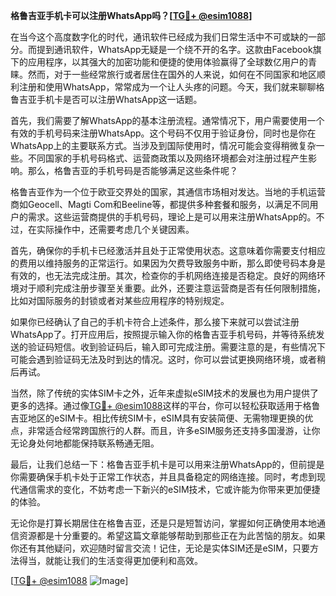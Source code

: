 **格鲁吉亚手机卡可以注册WhatsApp吗？[[TG💪+ @esim1088](https://t.me/s/esim1088)]**

在当今这个高度数字化的时代，通讯软件已经成为我们日常生活中不可或缺的一部分。而提到通讯软件，WhatsApp无疑是一个绕不开的名字。这款由Facebook旗下的应用程序，以其强大的加密功能和便捷的使用体验赢得了全球数亿用户的青睐。然而，对于一些经常旅行或者居住在国外的人来说，如何在不同国家和地区顺利注册和使用WhatsApp，常常成为一个让人头疼的问题。今天，我们就来聊聊格鲁吉亚手机卡是否可以注册WhatsApp这一话题。

首先，我们需要了解WhatsApp的基本注册流程。通常情况下，用户需要使用一个有效的手机号码来注册WhatsApp。这个号码不仅用于验证身份，同时也是你在WhatsApp上的主要联系方式。当涉及到国际使用时，情况可能会变得稍微复杂一些。不同国家的手机号码格式、运营商政策以及网络环境都会对注册过程产生影响。那么，格鲁吉亚的手机号码是否能够满足这些条件呢？

格鲁吉亚作为一个位于欧亚交界处的国家，其通信市场相对发达。当地的手机运营商如Geocell、Magti Com和Beeline等，都提供多种套餐和服务，以满足不同用户的需求。这些运营商提供的手机号码，理论上是可以用来注册WhatsApp的。不过，在实际操作中，还需要考虑几个关键因素。

首先，确保你的手机卡已经激活并且处于正常使用状态。这意味着你需要支付相应的费用以维持服务的正常运行。如果因为欠费导致服务中断，那么即使号码本身是有效的，也无法完成注册。其次，检查你的手机网络连接是否稳定。良好的网络环境对于顺利完成注册步骤至关重要。此外，还要注意运营商是否有任何限制措施，比如对国际服务的封锁或者对某些应用程序的特别规定。

如果你已经确认了自己的手机卡符合上述条件，那么接下来就可以尝试注册WhatsApp了。打开应用后，按照提示输入你的格鲁吉亚手机号码，并等待系统发送的验证码短信。收到验证码后，输入即可完成注册。需要注意的是，有些情况下可能会遇到验证码无法及时到达的情况。这时，你可以尝试更换网络环境，或者稍后再试。

当然，除了传统的实体SIM卡之外，近年来虚拟eSIM技术的发展也为用户提供了更多的选择。通过像[TG💪+ @esim1088](https://t.me/s/esim1088)这样的平台，你可以轻松获取适用于格鲁吉亚地区的eSIM卡。相比传统SIM卡，eSIM具有安装简便、无需物理更换的优点，非常适合经常跨国旅行的人群。而且，许多eSIM服务还支持多国漫游，让你无论身处何地都能保持联系畅通无阻。

最后，让我们总结一下：格鲁吉亚手机卡是可以用来注册WhatsApp的，但前提是你需要确保手机卡处于正常工作状态，并且具备稳定的网络连接。同时，考虑到现代通信需求的变化，不妨考虑一下新兴的eSIM技术，它或许能为你带来更加便捷的体验。

无论你是打算长期居住在格鲁吉亚，还是只是短暂访问，掌握如何正确使用本地通信资源都是十分重要的。希望这篇文章能够帮助到那些正在为此苦恼的朋友。如果你还有其他疑问，欢迎随时留言交流！记住，无论是实体SIM还是eSIM，只要方法得当，就能让我们的生活变得更加便利和高效。

[[TG💪+ @esim1088](https://t.me/s/esim1088) ![Image](https://i.postimg.cc/4NQfJmqS/Snipaste-2025-05-13-00-14-12.png)]
